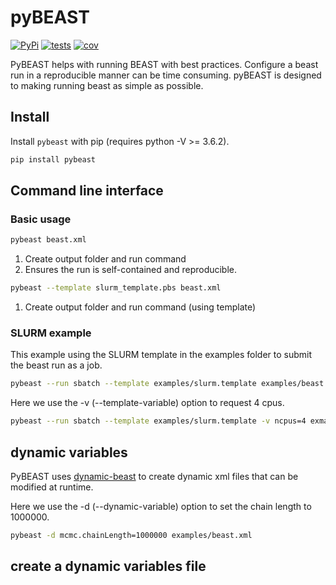 # pyBEAST

[![PyPi](https://img.shields.io/pypi/v/pybeast.svg)](https://pypi.org/project/pybeast/)
[![tests](https://github.com/Wytamma/pybeast/actions/workflows/test.yml/badge.svg)](https://github.com/Wytamma/pybeast/actions/workflows/test.yml)
[![cov](https://codecov.io/gh/Wytamma/pybeast/branch/master/graph/badge.svg)](https://codecov.io/gh/Wytamma/pybeast)

PyBEAST helps with running BEAST with best practices. Configure a beast run in a reproducible manner can be time consuming. pyBEAST is designed to making running beast as simple as possible. 

## Install
Install `pybeast` with pip (requires python -V >= 3.6.2).

```bash
pip install pybeast
```

## Command line interface

### Basic usage 

```bash
pybeast beast.xml
```

1. Create output folder and run command
2. Ensures the run is self-contained and reproducible.


```bash
pybeast --template slurm_template.pbs beast.xml
```
1. Create output folder and run command (using template)


### SLURM example 

This example using the SLURM template in the examples folder to submit the beast run as a job.

```bash
pybeast --run sbatch --template examples/slurm.template examples/beast.xml
```

Here we use the -v (--template-variable) option to request 4 cpus. 
```bash
pybeast --run sbatch --template examples/slurm.template -v ncpus=4 exmaples/beast.xml
```

## dynamic variables

PyBEAST uses [dynamic-beast]() to create dynamic xml files that can be modified at runtime. 

Here we use the -d (--dynamic-variable) option to set the chain length to 1000000. 

```bash
pybeast -d mcmc.chainLength=1000000 examples/beast.xml
```

## create a dynamic variables file 
